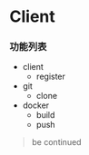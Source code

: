 # Client

### 功能列表

* client
  * register
* git
  * clone
* docker
  * build
  * push



> be continued



